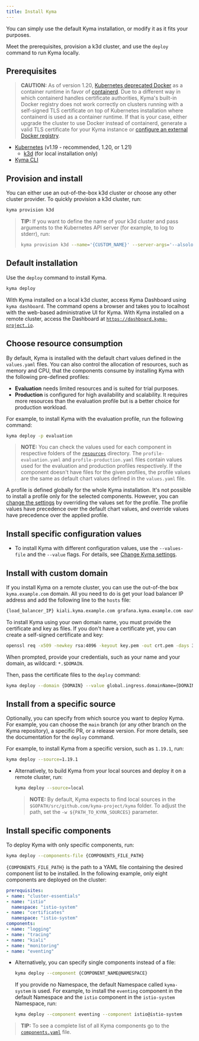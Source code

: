 ```yaml
---
title: Install Kyma
---
```


You can simply use the default Kyma installation, or modify it as it fits your purposes.

Meet the prerequisites, provision a k3d cluster, and use the `deploy` command to run Kyma locally.

## Prerequisites

>**CAUTION:** As of version 1.20, [Kubernetes deprecated Docker](https://kubernetes.io/blog/2020/12/02/dont-panic-kubernetes-and-docker/) as a container runtime in favor of [containerd](https://containerd.io/). Due to a different way in which containerd handles certificate authorities, Kyma's built-in Docker registry does not work correctly on clusters running with a self-signed TLS certificate on top of Kubernetes installation where containerd is used as a container runtime. If that is your case, either upgrade the cluster to use Docker instead of containerd, generate a valid TLS certificate for your Kyma instance or [configure an external Docker registry](https://kyma-project.io/docs/kyma/latest/03-tutorials/00-serverless/svls-07-set-external-registry/).

- [Kubernetes](https://kubernetes.io/docs/setup/) (v1.19 - recommended, 1.20, or 1.21)
  - [k3d](https://k3d.io) (for local installation only)
- [Kyma CLI](https://github.com/kyma-project/cli)

## Provision and install

You can either use an out-of-the-box k3d cluster or choose any other cluster provider. To quickly provision a k3d cluster, run:

  ```bash
  kyma provision k3d
  ```

  > **TIP:** If you want to define the name of your k3d cluster and pass arguments to the Kubernetes API server (for example, to log to stderr), run:
  >
  > ```bash
  > kyma provision k3d --name='{CUSTOM_NAME}' --server-args='--alsologtostderr'
  > ```

## Default installation

Use the `deploy` command to install Kyma.

  ```bash
  kyma deploy
  ```

With Kyma installed on a local k3d cluster, access Kyma Dashboard using `kyma dashboard`. The command opens a browser and takes you to localhost with the web-based administrative UI for Kyma. With Kyma installed on a remote cluster, access the Dashboard at [`https://dashboard.kyma-project.io`](https://dashboard.kyma-project.io).

## Choose resource consumption

By default, Kyma is installed with the default chart values defined in the `values.yaml` files. You can also control the allocation of resources, such as memory and CPU, that the components consume by installing Kyma with the following pre-defined profiles:

- **Evaluation** needs limited resources and is suited for trial purposes.
- **Production** is configured for high availability and scalability. It requires more resources than the evaluation profile but is a better choice for production workload.

For example, to install Kyma with the evaluation profile, run the following command:

  ```bash
  kyma deploy -p evaluation
  ```

>**NOTE:** You can check the values used for each component in respective folders of the [`resources`](https://github.com/kyma-project/kyma/tree/main/resources) directory. The `profile-evaluation.yaml` and `profile-production.yaml` files contain values used for the evaluation and production profiles respectively. If the component doesn't have files for the given profiles, the profile values are the same as default chart values defined in the `values.yaml` file.

A profile is defined globally for the whole Kyma installation. It's not possible to install a profile only for the selected components. However, you can [change the settings](03-change-kyma-config-values.md) by overriding the values set for the profile. The profile values have precedence over the default chart values, and override values have precedence over the applied profile.

## Install specific configuration values

- To install Kyma with different configuration values, use the `--values-file` and the `--value` flags. For details, see [Change Kyma settings](03-change-kyma-config-values.md).

## Install with custom domain

If you install Kyma on a remote cluster, you can use the out-of-the box `kyma.example.com` domain. All you need to do is get your load balancer IP address and add the following line to the `hosts` file:

  ```bash
  {load_balancer_IP} kiali.kyma.example.com grafana.kyma.example.com oauth2.kyma.example.com registry.kyma.example.com jaeger.kyma.example.com connector-service.kyma.example.com gateway.kyma.example.com
  ```

To install Kyma using your own domain name, you must provide the certificate and key as files. If you don't have a certificate yet, you can create a self-signed certificate and key:

  ```bash
  openssl req -x509 -newkey rsa:4096 -keyout key.pem -out crt.pem -days 365
  ```

  When prompted, provide your credentials, such as your name and your domain, as wildcard: `*.$DOMAIN`.

  Then, pass the certificate files to the `deploy` command:

  ```bash
  kyma deploy --domain {DOMAIN} --value global.ingress.domainName={DOMAIN} --tls-crt crt.pem --tls-key key.pem
  ```

## Install from a specific source

Optionally, you can specify from which source you want to deploy Kyma. For example, you can choose the `main` branch (or any other branch on the Kyma repository), a specific PR, or a release version. For more details, see the documentation for the `deploy` command.

For example, to install Kyma from a specific version, such as `1.19.1`, run:

  ```bash
  kyma deploy --source=1.19.1
  ```

- Alternatively, to build Kyma from your local sources and deploy it on a remote cluster, run:

  ```bash
  kyma deploy --source=local
  ```

  >**NOTE:** By default, Kyma expects to find local sources in the `$GOPATH/src/github.com/kyma-project/kyma` folder. To adjust the path, set the `-w ${PATH_TO_KYMA_SOURCES}` parameter.

## Install specific components

To deploy Kyma with only specific components, run:

  ```bash
  kyma deploy --components-file {COMPONENTS_FILE_PATH}
  ```

  `{COMPONENTS_FILE_PATH}` is the path to a YAML file containing the desired component list to be installed. In the following example, only eight components are deployed on the cluster:

  ```yaml
prerequisites:
  - name: "cluster-essentials"
  - name: "istio"
    namespace: "istio-system"
  - name: "certificates"
    namespace: "istio-system"
components:
  - name: "logging"
  - name: "tracing"
  - name: "kiali"
  - name: "monitoring"
  - name: "eventing"
  ```

- Alternatively, you can specify single components instead of a file:

  ```bash
  kyma deploy --component {COMPONENT_NAME@NAMESPACE}
  ```

  If you provide no Namespace, the default Namespace called `kyma-system` is used. For example, to install the `eventing` component in the default Namespace and the `istio` component in the `istio-system` Namespace, run:
  
  ```bash
  kyma deploy --component eventing --component istio@istio-system
  ```

>**TIP:** To see a complete list of all Kyma components go to the [`components.yaml`](https://github.com/kyma-project/kyma/blob/main/installation/resources/components.yaml) file.
